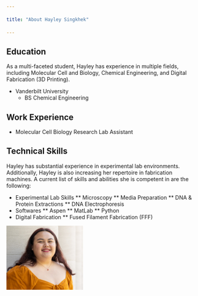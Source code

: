 ```yaml
---

title: "About Hayley Singkhek"

---
```


## Education

As a multi-faceted student, Hayley has experience in multiple fields, including Molecular Cell and Biology, Chemical Engineering, and  Digital Fabrication (3D Printing).

* Vanderbilt University
  * BS Chemical Engineering
 
    
## Work Experience

* Molecular Cell Biology Research Lab Assistant

## Technical Skills

Hayley has substantial experience in experimental lab environments. Additionally, Hayley is also increasing her repertoire in fabrication machines. A current list of skills and abilities she is competent in are the following:

* Experimental Lab Skills
  ** Microscopy
  ** Media Preparation
  ** DNA & Protein Extractions
  ** DNA Electrophoresis
* Softwares 
  ** Aspen
  ** MatLab
  ** Python
* Digital Fabrication
  ** Fused Filament Fabrication (FFF)



<img src="/assets/img/Hayley Headshot Cropped.jpg" alt="Hayley Singkhek" style="width:200px;"/>
